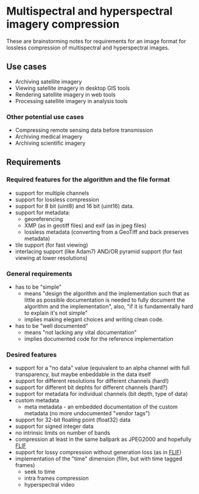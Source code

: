 # Multispectral and hyperspectral imagery compression

These are brainstorming notes for requirements for an image format for lossless compression of multispectral and hyperspectral images.

## Use cases
* Archiving satellite imagery
* Viewing satellite imagery in desktop GIS tools
* Rendering satellite imagery in web tools
* Processing satellite imagery in analysis tools

### Other potential use cases
* Compressing remote sensing data before transmission
* Archiving medical imagery
* Archiving scientific imagery

## Requirements

### Required features for the algorithm and the file format
* support for multiple channels
* support for lossless compression
* support for 8 bit (uint8) and 16 bit (uint16) data.
* support for metadata:
  * georeferencing
  * XMP (as in geotiff files) and exif (as in jpeg files)
  * lossless metadata (converting from a GeoTiff and back preserves metadata)
* tile support (for fast viewing)
* interlacing support (like Adam7) AND/OR pyramid support (for fast viewing at lower resolutions)

### General requirements
* has to be "simple"
  * means "design the algorithm and the implementation such that as little as possible documentation is needed to fully document the algorithm and the implementation", also, "if it is fundamentally hard to explain it's not simple"
  * implies making elegant choices and writing clean code.
* has to be "well documented"
  * means "not lacking any vital documentation"
  * implies documented code for the reference implementation


### Desired features
* support for a "no data" value (equivalent to an alpha channel with full transparency, but maybe enbeddable in the data itself
* support for different resolutions for different channels (hard!)
* support for different bit dephts for different channels (hard?)
* support for metadata for individual channels (bit depth, type of data)
* custom metadata
  * meta metadata - an embedded documentation of the custom metadata (no more undocumented "vendor tags")
* support for 32-bit floating point (float32) data
* support for signed integer data
* no intrinsic limits on number of bands
* compression at least in the same ballpark as JPEG2000 and hopefully [FLIF](https://github.com/FLIF-hub/FLIF)
* support for lossy compression without generation loss (as in [FLIF](https://github.com/FLIF-hub/FLIF))
* implementation of the "time" dimension (film, but with time tagged frames)
  * seek to time
  * intra frames compression
  * hyperspectral video

